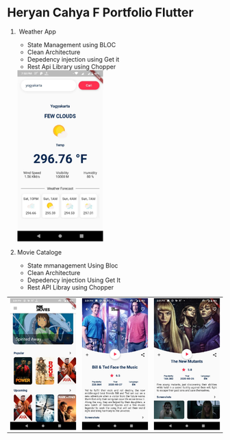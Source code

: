 # Heryan Cahya F Portfolio Flutter

1.  Weather App

    - State Management using BLOC
    - Clean Architecture
    - Depedency injection using Get it
    - Rest Api Library using Chopper
    
    <img src="https://github.com/HCfebrian/portfolio/blob/master/appWeatherImage/appWeather.jpeg" width="200"/>

2.  Movie Cataloge

    - State mmanagement Using Bloc
    - Clean Architecture 
    - Depedency injection Using Get It
    - Rest API Libray using Chopper

<div style="text-align: center">
    <table>
        <tr>
            <td style="text-align: center">
                <a href="">
                    <img src="https://github.com/HCfebrian/portfolio/blob/master/movieCataloge/home.jpeg" width="200"/>
                </a>
            </td>            
            <td style="text-align: center">
                <a href="">
                    <img src="https://github.com/HCfebrian/portfolio/blob/master/movieCataloge/movieDetail.jpeg" width="200"/>
                </a>
            </td>
            <td style="text-align: center">
                <a href="">
                    <img src="https://github.com/HCfebrian/portfolio/blob/master/movieCataloge/movieDetail2.jpeg" width="200" />
                </a>
            </td>
        </tr>
     </table>
</div>
